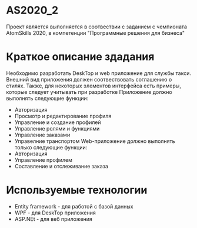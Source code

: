 # AS2020_2

Проект является выполняется в соотвествии с заданием с чемпионата AtomSkills 2020, в компетенции "Программные решения для бизнеса"

# Краткое описание здадания

Необходимо разработать DeskTop и web приложение для службы такси. Внешний вид приложения должен соотвествовать соглашению о стилях.
Также, для некоторых элементов интерфейса есть примеры, которые следует учитывать при разработке
Приложение должно выполнять следующие функции:
- Авторизация
- Просмотр и редактирование профиля
- Управление и создание профилей
- Управление ролями и функциями
- Управление заказами
- Управелние транспортом
Web-приложение должно выполнять только следующие функции:
- Авторизация
- Управление профилем
- Составление и отслеживание заказа

# Используемые технологии
- Entity framework - для работой с базой данных 
- WPF - для DeskTop приложения
- ASP.NEt - для веб приложения

